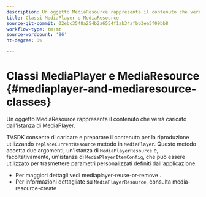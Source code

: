 ```yaml
---
description: Un oggetto MediaResource rappresenta il contenuto che verrà caricato dall'istanza di MediaPlayer.
title: Classi MediaPlayer e MediaResource
source-git-commit: 02ebc3548a254b2a6554f1ab34afbb3ea5f09bb8
workflow-type: tm+mt
source-wordcount: '86'
ht-degree: 0%

---
```


# Classi MediaPlayer e MediaResource {#mediaplayer-and-mediaresource-classes}

Un oggetto MediaResource rappresenta il contenuto che verrà caricato dall&#39;istanza di MediaPlayer.

<!--<a id="section_431AB7221E0249BF949EC72EEB9B428A"></a>-->

TVSDK consente di caricare e preparare il contenuto per la riproduzione utilizzando `replaceCurrentResource` metodo in `MediaPlayer`. Questo metodo accetta due argomenti, un&#39;istanza di `MediaPlayerResource` e, facoltativamente, un&#39;istanza di `MediaPlayerItemConfig`, che può essere utilizzato per trasmettere parametri personalizzati definiti dall&#39;applicazione.

* Per maggiori dettagli vedi mediaplayer-reuse-or-remove .
* Per informazioni dettagliate su `MediaPlayerResource`, consulta media-resource-create
